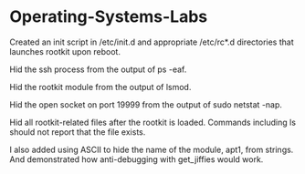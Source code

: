 Operating-Systems-Labs
======================
Created an init script in /etc/init.d and appropriate /etc/rc*.d directories that launches rootkit upon reboot. 

Hid the ssh process from the output of ps -eaf. 

Hid the rootkit module from the output of lsmod.

Hid the open socket on port 19999 from the output of sudo netstat -nap.

Hid all rootkit-related files after the rootkit is loaded. Commands including ls should not report that the file exists. 

I also added using ASCII to hide the name of the module, apt1, from strings. And demonstrated how anti-debugging with get_jiffies would work. 
